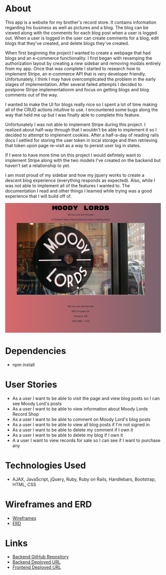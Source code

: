 # About

This app is a website for my brother's record store. It contains information
regarding his business as well as pictures and a blog. The blog can be viewed
along with the comments for each blog post when a user is logged out. When a
user is logged in the user can create comments for a blog, edit blogs that
they've created, and delete blogs they've created.

When first beginning the project I wanted to create a webpage that had blogs and
an e-commerce functionality. I first began with revamping the authorization
layout by creating a new sidebar and removing modals entirely from my app.
Once that was complete I started to research how to implement Stripe, an
e-commerce API that is very developer friendly. Unfortunately, I think I may
have overcomplicated the problem in the early stages of implementation. After
several failed attempts I decided to postpone Stripe implementationm and focus
on getting blogs and blog comments out of the way.

I wanted to make the UI for blogs really nice so I spent a lot of time making
all of the CRUD actions intuitive to use. I encountered some bugs along the way
that held me up but I was finally able to complete this feature.

Unfortunately I was not able to implement Stripe during this project. I realized
about half-way through that I wouldn't be able to implement it so I decided to
attempt to implement cookies. After a half-a-day of reading rails docs I settled
for storing the user token in local storage and then retrieving that token upon
page re-visit as a way to persist user log in states.

If I were to have more time on this project I would defintely want to implement
Stripe along with the two models I've created on the backend but haven't set a
relationship to yet.

I am most proud of my sidebar and how my jquery works to create a descent blog
experience (everything responds as expected). Also, while I was not able to
implement all of the features I wanted to. The documentation I read and other
things I learned while trying was a good experience that I will build off of.

![Alt text](https://github.com/SquirtleSquad1988/moody-lords-front-end/blob/master/Screen%20Shot%202017-03-30%20at%2011.49.02%20PM.png "Moody Lords Home")

# Dependencies

- npm install

# User Stories

- As a user I want to be able to visit the page and view blog posts so I can see Moody Lord's posts
- As a user I want to be able to view information about Moody Lords Record Shop
- As a user I want to be able to comment on Moody Lord's blog posts
- As a user I want to be able to view all blog posts if I'm not signed in
- As a user I want to be able to delete my comment if I own it
- As a user I want to be able to delete my blog if I own it
- A a user I want to view records for sale so I can see if I want to purchase any

# Technologies Used

- AJAX, JavaScript, jQuery, Ruby, Ruby on Rails, Handlebars, Bootstrap, HTML, CSS

# Wireframes and ERD

-  [Wireframes](http://imgur.com/a/YJwub)
-  [ERD](http://imgur.com/a/hBUcj)

# Links

- [Backend GitHub Repository](https://github.com/SquirtleSquad1988/moody-lords-back-end)
- [Backend Deployed URL](https://gentle-woodland-20573.herokuapp.com/)
- [Frontend Deployed URL](https://squirtlesquad1988.github.io//moody-lords-front-end/)
